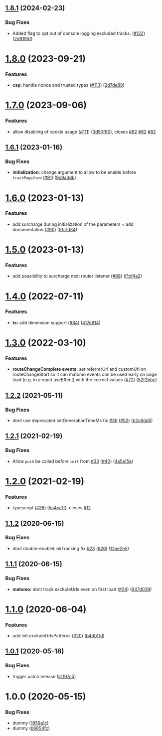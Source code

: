 ## [1.8.1](https://github.com/SocialGouv/matomo-next/compare/v1.8.0...v1.8.1) (2024-02-23)


### Bug Fixes

* Added flag to opt out of console logging excluded tracks. ([#122](https://github.com/SocialGouv/matomo-next/issues/122)) ([2d9195f](https://github.com/SocialGouv/matomo-next/commit/2d9195f818c35779fedd693c247e714664bd7e30))

# [1.8.0](https://github.com/SocialGouv/matomo-next/compare/v1.7.0...v1.8.0) (2023-09-21)


### Features

* **csp:** handle nonce and trusted types ([#113](https://github.com/SocialGouv/matomo-next/issues/113)) ([2d7de88](https://github.com/SocialGouv/matomo-next/commit/2d7de880081e61abcf69727dda272c00fad9e7eb))

# [1.7.0](https://github.com/SocialGouv/matomo-next/compare/v1.6.1...v1.7.0) (2023-09-06)


### Features

* allow disabling of cookie usage ([#111](https://github.com/SocialGouv/matomo-next/issues/111)) ([3d50f80](https://github.com/SocialGouv/matomo-next/commit/3d50f80dc2384de9681f3e8611a2040e934b026d)), closes [#82](https://github.com/SocialGouv/matomo-next/issues/82) [#82](https://github.com/SocialGouv/matomo-next/issues/82) [#82](https://github.com/SocialGouv/matomo-next/issues/82)

## [1.6.1](https://github.com/SocialGouv/matomo-next/compare/v1.6.0...v1.6.1) (2023-01-16)


### Bug Fixes

* **initialization:** change argument to allow to be enable before `trackPageView` ([#91](https://github.com/SocialGouv/matomo-next/issues/91)) ([9c9a3db](https://github.com/SocialGouv/matomo-next/commit/9c9a3db494c44fdca89514d3f367c1a6f8218cf7))

# [1.6.0](https://github.com/SocialGouv/matomo-next/compare/v1.5.0...v1.6.0) (2023-01-13)


### Features

* add surcharge during initialization of the parameters + add documentation ([#90](https://github.com/SocialGouv/matomo-next/issues/90)) ([51c1d34](https://github.com/SocialGouv/matomo-next/commit/51c1d345391e70b24225483430892186186ff5dd))

# [1.5.0](https://github.com/SocialGouv/matomo-next/compare/v1.4.0...v1.5.0) (2023-01-13)


### Features

* add possibility to surcharge next router listener  ([#88](https://github.com/SocialGouv/matomo-next/issues/88)) ([f1bf4a2](https://github.com/SocialGouv/matomo-next/commit/f1bf4a2e32b0ffb74a994eaeb4cff73f15591031))

# [1.4.0](https://github.com/SocialGouv/matomo-next/compare/v1.3.0...v1.4.0) (2022-07-11)


### Features

* **ts:** add dimension support ([#84](https://github.com/SocialGouv/matomo-next/issues/84)) ([417e914](https://github.com/SocialGouv/matomo-next/commit/417e914d6a72e61ff056319f8f1bb1724145bec8))

# [1.3.0](https://github.com/SocialGouv/matomo-next/compare/v1.2.2...v1.3.0) (2022-03-10)


### Features

* **routeChangeComplete events:** set referrerUrl and customUrl on routeChangeStart so it can matomo events can be used early on page load (e.g. in a react useEffect) with the correct values ([#72](https://github.com/SocialGouv/matomo-next/issues/72)) ([52f2bbc](https://github.com/SocialGouv/matomo-next/commit/52f2bbc5bad294d07a8e14315081c289622b6c11))

## [1.2.2](https://github.com/SocialGouv/matomo-next/compare/v1.2.1...v1.2.2) (2021-05-11)


### Bug Fixes

* dont use deprecated setGenerationTimeMs fix [#36](https://github.com/SocialGouv/matomo-next/issues/36) ([#52](https://github.com/SocialGouv/matomo-next/issues/52)) ([b2c6dd5](https://github.com/SocialGouv/matomo-next/commit/b2c6dd51a243757583e0ec3a37c59d21f7da8b3b))

## [1.2.1](https://github.com/SocialGouv/matomo-next/compare/v1.2.0...v1.2.1) (2021-02-19)


### Bug Fixes

* Allow `push` be called before `init` from [#33](https://github.com/SocialGouv/matomo-next/issues/33) ([#40](https://github.com/SocialGouv/matomo-next/issues/40)) ([4a5a15e](https://github.com/SocialGouv/matomo-next/commit/4a5a15e1cb324a637c09177af8f454d17c58b2e0))

# [1.2.0](https://github.com/SocialGouv/matomo-next/compare/v1.1.2...v1.2.0) (2021-02-19)


### Features

* typescript ([#38](https://github.com/SocialGouv/matomo-next/issues/38)) ([5c4cc1f](https://github.com/SocialGouv/matomo-next/commit/5c4cc1fd692d2638267b7a3c0bc014a82048b718)), closes [#12](https://github.com/SocialGouv/matomo-next/issues/12)

## [1.1.2](https://github.com/SocialGouv/matomo-next/compare/v1.1.1...v1.1.2) (2020-06-15)


### Bug Fixes

* dont double-enableLinkTracking fix [#23](https://github.com/SocialGouv/matomo-next/issues/23) ([#26](https://github.com/SocialGouv/matomo-next/issues/26)) ([12ae2e5](https://github.com/SocialGouv/matomo-next/commit/12ae2e54900faf2f452494c721e4946bf622a674))

## [1.1.1](https://github.com/SocialGouv/matomo-next/compare/v1.1.0...v1.1.1) (2020-06-15)


### Bug Fixes

* **matomo:** dont track excludeUrls even on first load ([#24](https://github.com/SocialGouv/matomo-next/issues/24)) ([647d039](https://github.com/SocialGouv/matomo-next/commit/647d0393305ad70d3e13223d0866ad4a75a079e9))

# [1.1.0](https://github.com/SocialGouv/matomo-next/compare/v1.0.1...v1.1.0) (2020-06-04)


### Features

* add init.excludeUrlsPatterns ([#20](https://github.com/SocialGouv/matomo-next/issues/20)) ([b4db11d](https://github.com/SocialGouv/matomo-next/commit/b4db11d2f26e15ba0aae7976521be2aa89aec219))

## [1.0.1](https://github.com/SocialGouv/matomo-next/compare/v1.0.0...v1.0.1) (2020-05-18)


### Bug Fixes

* trigger patch release ([51f97c5](https://github.com/SocialGouv/matomo-next/commit/51f97c5c96cd31465677d7b160acbd0aa96355b9))

# 1.0.0 (2020-05-15)


### Bug Fixes

* dummy ([1959a1c](https://github.com/SocialGouv/matomo-next/commit/1959a1cdee001d80f544c524c2e552b32f31ce26))
* dummy ([b6654fc](https://github.com/SocialGouv/matomo-next/commit/b6654fc6ae6784f170c712bb1716eee636b6702e))
